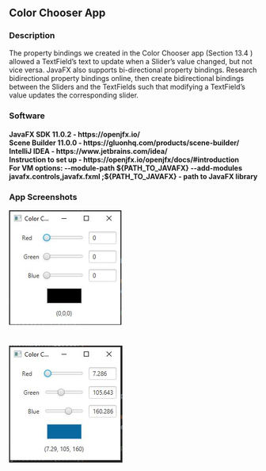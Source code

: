 <h2> Color Chooser App </h2> 

<h3> Description </h3>
The property bindings we created in the Color Chooser app (Section 13.4 ) allowed a TextField’s text to update when a Slider’s value changed, but not vice versa. JavaFX also supports bi-directional property bindings. Research bidirectional property bindings online, then create bidirectional bindings between the Sliders and the TextFields such that modifying a TextField’s value updates the corresponding slider.

<h3> Software </h3>
<h4>JavaFX SDK 11.0.2 -  https://openjfx.io/ <br>
Scene Builder 11.0.0 - https://gluonhq.com/products/scene-builder/ <br>
IntelliJ IDEA - https://www.jetbrains.com/idea/ <br>
Instruction to set up - https://openjfx.io/openjfx/docs/#introduction <br> 
For VM options: --module-path ${PATH_TO_JAVAFX} --add-modules javafx.controls,javafx.fxml ;${PATH_TO_JAVAFX} - path to JavaFX library </h4>

<h3> App Screenshots </h3>

![](img/ColorChooser1.JPG)
#
![](img/ColorChooser2.JPG)


